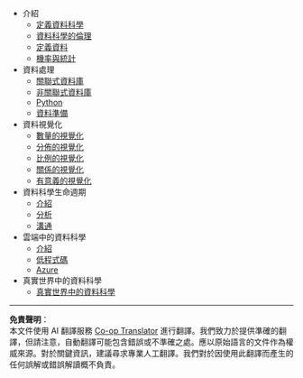 <!--
CO_OP_TRANSLATOR_METADATA:
{
  "original_hash": "3767555b3cc28a2865c79202f4374204",
  "translation_date": "2025-08-27T08:43:04+00:00",
  "source_file": "docs/_sidebar.md",
  "language_code": "mo"
}
-->
- 介紹
  - [定義資料科學](../1-Introduction/01-defining-data-science/README.md)
  - [資料科學的倫理](../1-Introduction/02-ethics/README.md)
  - [定義資料](../1-Introduction/03-defining-data/README.md)
  - [機率與統計](../1-Introduction/04-stats-and-probability/README.md)
- 資料處理
  - [關聯式資料庫](../2-Working-With-Data/05-relational-databases/README.md)
  - [非關聯式資料庫](../2-Working-With-Data/06-non-relational/README.md)
  - [Python](../2-Working-With-Data/07-python/README.md)
  - [資料準備](../2-Working-With-Data/08-data-preparation/README.md)
- 資料視覺化
  - [數量的視覺化](../3-Data-Visualization/09-visualization-quantities/README.md)
  - [分佈的視覺化](../3-Data-Visualization/10-visualization-distributions/README.md)
  - [比例的視覺化](../3-Data-Visualization/11-visualization-proportions/README.md)
  - [關係的視覺化](../3-Data-Visualization/12-visualization-relationships/README.md)
  - [有意義的視覺化](../3-Data-Visualization/13-meaningful-visualizations/README.md)
- 資料科學生命週期
  - [介紹](../4-Data-Science-Lifecycle/14-Introduction/README.md)
  - [分析](../4-Data-Science-Lifecycle/15-analyzing/README.md)
  - [溝通](../4-Data-Science-Lifecycle/16-communication/README.md)
- 雲端中的資料科學
  - [介紹](../5-Data-Science-In-Cloud/17-Introduction/README.md)
  - [低程式碼](../5-Data-Science-In-Cloud/18-Low-Code/README.md)
  - [Azure](../5-Data-Science-In-Cloud/19-Azure/README.md)
- 真實世界中的資料科學
  - [真實世界中的資料科學](../6-Data-Science-In-Wild/README.md)

---

**免責聲明**：  
本文件使用 AI 翻譯服務 [Co-op Translator](https://github.com/Azure/co-op-translator) 進行翻譯。我們致力於提供準確的翻譯，但請注意，自動翻譯可能包含錯誤或不準確之處。應以原始語言的文件作為權威來源。對於關鍵資訊，建議尋求專業人工翻譯。我們對於因使用此翻譯而產生的任何誤解或錯誤解讀概不負責。